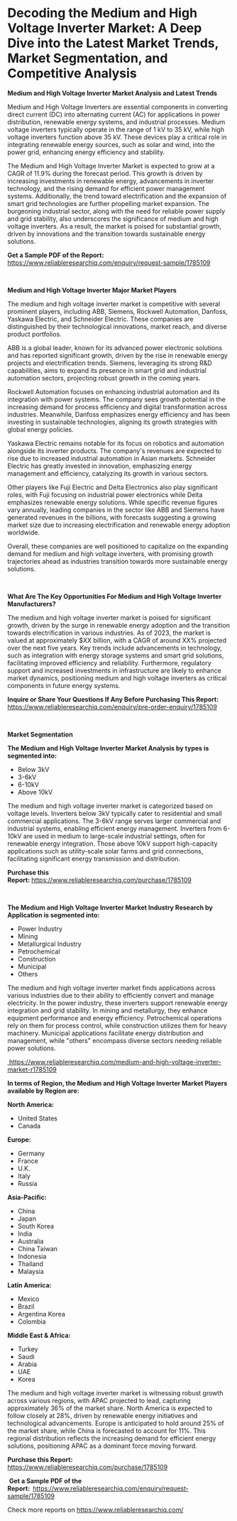 <p><h1>Decoding the Medium and High Voltage Inverter Market: A Deep Dive into the Latest Market Trends, Market Segmentation, and Competitive Analysis</h1></p><p><strong>Medium and High Voltage Inverter Market Analysis and Latest Trends</strong></p>
<p><p>Medium and High Voltage Inverters are essential components in converting direct current (DC) into alternating current (AC) for applications in power distribution, renewable energy systems, and industrial processes. Medium voltage inverters typically operate in the range of 1 kV to 35 kV, while high voltage inverters function above 35 kV. These devices play a critical role in integrating renewable energy sources, such as solar and wind, into the power grid, enhancing energy efficiency and stability.</p><p>The Medium and High Voltage Inverter Market is expected to grow at a CAGR of 11.9% during the forecast period. This growth is driven by increasing investments in renewable energy, advancements in inverter technology, and the rising demand for efficient power management systems. Additionally, the trend toward electrification and the expansion of smart grid technologies are further propelling market expansion. The burgeoning industrial sector, along with the need for reliable power supply and grid stability, also underscores the significance of medium and high voltage inverters. As a result, the market is poised for substantial growth, driven by innovations and the transition towards sustainable energy solutions.</p></p>
<p><strong>Get a Sample PDF of the Report:&nbsp;</strong> <a href="https://www.reliableresearchiq.com/enquiry/request-sample/1785109?utm_campaign=3514&utm_medium=2&utm_source=Github&utm_content=ia&utm_term=25032025&utm_id=medium-and-high-voltage-inverter">https://www.reliableresearchiq.com/enquiry/request-sample/1785109</a></p>
<p>&nbsp;</p>
<p><strong>Medium and High Voltage Inverter Major Market Players</strong></p>
<p><p>The medium and high voltage inverter market is competitive with several prominent players, including ABB, Siemens, Rockwell Automation, Danfoss, Yaskawa Electric, and Schneider Electric. These companies are distinguished by their technological innovations, market reach, and diverse product portfolios. </p><p>ABB is a global leader, known for its advanced power electronic solutions and has reported significant growth, driven by the rise in renewable energy projects and electrification trends. Siemens, leveraging its strong R&D capabilities, aims to expand its presence in smart grid and industrial automation sectors, projecting robust growth in the coming years.</p><p>Rockwell Automation focuses on enhancing industrial automation and its integration with power systems. The company sees growth potential in the increasing demand for process efficiency and digital transformation across industries. Meanwhile, Danfoss emphasizes energy efficiency and has been investing in sustainable technologies, aligning its growth strategies with global energy policies.</p><p>Yaskawa Electric remains notable for its focus on robotics and automation alongside its inverter products. The company's revenues are expected to rise due to increased industrial automation in Asian markets. Schneider Electric has greatly invested in innovation, emphasizing energy management and efficiency, catalyzing its growth in various sectors.</p><p>Other players like Fuji Electric and Delta Electronics also play significant roles, with Fuji focusing on industrial power electronics while Delta emphasizes renewable energy solutions. While specific revenue figures vary annually, leading companies in the sector like ABB and Siemens have generated revenues in the billions, with forecasts suggesting a growing market size due to increasing electrification and renewable energy adoption worldwide.</p><p>Overall, these companies are well positioned to capitalize on the expanding demand for medium and high voltage inverters, with promising growth trajectories ahead as industries transition towards more sustainable energy solutions.</p></p>
<p>&nbsp;</p>
<p><strong>What Are The Key Opportunities For Medium and High Voltage Inverter Manufacturers?</strong></p>
<p><p>The medium and high voltage inverter market is poised for significant growth, driven by the surge in renewable energy adoption and the transition towards electrification in various industries. As of 2023, the market is valued at approximately $XX billion, with a CAGR of around XX% projected over the next five years. Key trends include advancements in technology, such as integration with energy storage systems and smart grid solutions, facilitating improved efficiency and reliability. Furthermore, regulatory support and increased investments in infrastructure are likely to enhance market dynamics, positioning medium and high voltage inverters as critical components in future energy systems.</p></p>
<p><strong>Inquire or Share Your Questions If Any Before Purchasing This Report:</strong> <a href="https://www.reliableresearchiq.com/enquiry/pre-order-enquiry/1785109?utm_campaign=3514&utm_medium=2&utm_source=Github&utm_content=ia&utm_term=25032025&utm_id=medium-and-high-voltage-inverter">https://www.reliableresearchiq.com/enquiry/pre-order-enquiry/1785109</a></p>
<p>&nbsp;</p>
<p><strong>Market Segmentation</strong></p>
<p><strong>The Medium and High Voltage Inverter Market Analysis by types is segmented into:</strong></p>
<p><ul><li>Below 3kV</li><li>3-6kV</li><li>6-10kV</li><li>Above 10kV</li></ul></p>
<p><p>The medium and high voltage inverter market is categorized based on voltage levels. Inverters below 3kV typically cater to residential and small commercial applications. The 3-6kV range serves larger commercial and industrial systems, enabling efficient energy management. Inverters from 6-10kV are used in medium to large-scale industrial settings, often for renewable energy integration. Those above 10kV support high-capacity applications such as utility-scale solar farms and grid connections, facilitating significant energy transmission and distribution.</p></p>
<p><strong>Purchase this Report:&nbsp;</strong><a href="https://www.reliableresearchiq.com/purchase/1785109?utm_campaign=3514&utm_medium=2&utm_source=Github&utm_content=ia&utm_term=25032025&utm_id=medium-and-high-voltage-inverter">https://www.reliableresearchiq.com/purchase/1785109</a></p>
<p>&nbsp;</p>
<p><strong>The Medium and High Voltage Inverter Market Industry Research by Application is segmented into:</strong></p>
<p><ul><li>Power Industry</li><li>Mining</li><li>Metallurgical Industry</li><li>Petrochemical</li><li>Construction</li><li>Municipal</li><li>Others</li></ul></p>
<p><p>The medium and high voltage inverter market finds applications across various industries due to their ability to efficiently convert and manage electricity. In the power industry, these inverters support renewable energy integration and grid stability. In mining and metallurgy, they enhance equipment performance and energy efficiency. Petrochemical operations rely on them for process control, while construction utilizes them for heavy machinery. Municipal applications facilitate energy distribution and management, while "others" encompass diverse sectors needing reliable power solutions.</p></p>
<p><a href="https://www.reliableresearchiq.com/medium-and-high-voltage-inverter-market-r1785109?utm_campaign=3514&utm_medium=2&utm_source=Github&utm_content=ia&utm_term=25032025&utm_id=medium-and-high-voltage-inverter">&nbsp;https://www.reliableresearchiq.com/medium-and-high-voltage-inverter-market-r1785109</a></p>
<p><strong>In terms of Region, the Medium and High Voltage Inverter Market Players available by Region are:</strong></p>
<p>
    <p> <strong> North America: </strong>
        <ul>
            <li>United States</li>
            <li>Canada</li>
        </ul>
        </p> 
    <p> <strong> Europe: </strong>
        <ul>
            <li>Germany</li>
            <li>France</li>
            <li>U.K.</li>
            <li>Italy</li>
            <li>Russia</li>
        </ul>
        </p> 
    <p> <strong> Asia-Pacific: </strong>
        <ul>
            <li>China</li>
            <li>Japan</li>
            <li>South Korea</li>
            <li>India</li>
            <li>Australia</li>
            <li>China Taiwan</li>
            <li>Indonesia</li>
            <li>Thailand</li>
            <li>Malaysia</li>
        </ul>
        </p> 
    <p> <strong> Latin America: </strong>
        <ul>
            <li>Mexico</li>
            <li>Brazil</li>
            <li>Argentina Korea</li>
            <li>Colombia</li>
        </ul>
        </p> 
    <p> <strong> Middle East & Africa: </strong>
        <ul>
            <li>Turkey</li>
            <li>Saudi</li>
            <li>Arabia</li>
            <li>UAE</li>
            <li>Korea</li>
        </ul>
    </p>
    </p>
<p><p>The medium and high voltage inverter market is witnessing robust growth across various regions, with APAC projected to lead, capturing approximately 36% of the market share. North America is expected to follow closely at 28%, driven by renewable energy initiatives and technological advancements. Europe is anticipated to hold around 25% of the market share, while China is forecasted to account for 11%. This regional distribution reflects the increasing demand for efficient energy solutions, positioning APAC as a dominant force moving forward.</p></p>
<p><strong>Purchase this Report: </strong><a href="https://www.reliableresearchiq.com/purchase/1785109?utm_campaign=3514&utm_medium=2&utm_source=Github&utm_content=ia&utm_term=25032025&utm_id=medium-and-high-voltage-inverter">https://www.reliableresearchiq.com/purchase/1785109</a></p>
<p>&nbsp;<strong>Get a Sample PDF of the Report:&nbsp;&nbsp;</strong><a href="https://www.reliableresearchiq.com/enquiry/request-sample/1785109?utm_campaign=3514&utm_medium=2&utm_source=Github&utm_content=ia&utm_term=25032025&utm_id=medium-and-high-voltage-inverter">https://www.reliableresearchiq.com/enquiry/request-sample/1785109</a></p>
<p><strong></strong></p>
<p>Check more reports on <a href="https://www.reliableresearchiq.com/?utm_campaign=3514&utm_medium=2&utm_source=Github&utm_content=ia&utm_term=25032025&utm_id=medium-and-high-voltage-inverter">https://www.reliableresearchiq.com/</a></p>